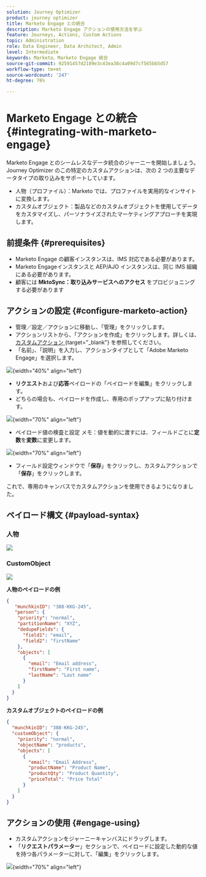 ```yaml
---
solution: Journey Optimizer
product: journey optimizer
title: Marketo Engage との統合
description: Marketo Engage アクションの使用方法を学ぶ
feature: Journeys, Actions, Custom Actions
topic: Administration
role: Data Engineer, Data Architect, Admin
level: Intermediate
keywords: Marketo、Marketo Engage 統合
source-git-commit: 92591457d2189e3c43ea38c4a09d7cf565bb5d57
workflow-type: tm+mt
source-wordcount: '247'
ht-degree: 76%

---
```



# Marketo Engage との統合 {#integrating-with-marketo-engage}

Marketo Engage とのシームレスなデータ統合のジャーニーを開始しましょう。Journey Optimizer のこの特定のカスタムアクションは、次の 2 つの主要なデータタイプの取り込みをサポートしています。

* 人物（プロファイル）：Marketo では、プロファイルを実用的なインサイトに変換します。
* カスタムオブジェクト：製品などのカスタムオブジェクトを使用してデータをカスタマイズし、パーソナライズされたマーケティングアプローチを実現します。

## 前提条件 {#prerequisites}

* Marketo Engage の顧客インスタンスは、IMS 対応である必要があります。
* Marketo Engageインスタンスと AEP/AJO インスタンスは、同じ IMS 組織にある必要があります。
* 顧客には **MktoSync：取り込みサービスへのアクセス** をプロビジョニングする必要があります

## アクションの設定 {#configure-marketo-action}

* 管理／設定／アクションに移動し、「管理」をクリックします。
* アクションリストから、「アクションを作成」をクリックします。詳しくは、[ カスタムアクション ](../building-journeys/using-custom-actions.md){target="_blank"} を参照してください。
* 「名前」、「説明」を入力し、アクションタイプとして「Adobe Marketo Engage」を選択します。

![](assets/engage-customaction-creation.png){width="40%" align="left"}

* **リクエスト**&#x200B;および&#x200B;**応答**&#x200B;ペイロードの「ペイロードを編集」をクリックします。
* どちらの場合も、ペイロードを作成し、専用のポップアップに貼り付けます。

![](assets/engage-customaction-payload.png){width="70%" align="left"}

* ペイロード値の検査と設定
メモ：値を動的に渡すには、フィールドごとに**定数**&#x200B;を&#x200B;**変数**&#x200B;に変更します。

![](assets/engage-customaction-payload-fields.png){width="70%" align="left"}

* フィールド設定ウィンドウで「**保存**」をクリックし、カスタムアクションで「**保存**」をクリックします。

これで、専用のキャンバスでカスタムアクションを使用できるようになりました。


## ペイロード構文 {#payload-syntax}

### 人物

![](assets/payload-person.png)

### CustomObject

![](assets/payload-customobject.png)


**人物のペイロードの例**

```json
{
   "munchkinID": "388-KKG-245",  
   "person": {
    "priority": "normal",
    "partitionName": "XYZ",
    "dedupeFields": {
      "field1": "email",
      "field2": "firstName"
    },
    "objects": [
      {
        "email": "Email address",
        "firstName": "First name",
        "lastName": "Last name"
      }
    ]
  }
}
```

**カスタムオブジェクトのペイロードの例**

```json
{
  "munchkinID": "388-KKG-245", 
  "customObject": {
    "priority": "normal",
    "objectName": "products",
    "objects": [
      {
        "email": "Email Address",
        "productName": "Product Name",
        "productQty": "Product Quantity",
        "priceTotal": "Price Total"
      }
    ]
  }
}
```


## アクションの使用 {#engage-using}

* カスタムアクションをジャーニーキャンバスにドラッグします。
* 「**リクエストパラメーター**」セクションで、ペイロードに設定した動的な値を持つ各パラメーターに対して、「編集」をクリックします。

![](assets/engage-use-canvas.png){width="70%" align="left"}

